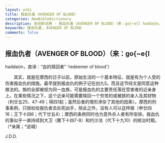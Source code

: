 ```yaml
---
layout: wiki
title: 报血仇者（AVENGER OF BLOOD）
categories: NewBibleDictionary
description: 圣经新词典 - 报血仇者（AVENGER OF BLOOD）（来：go{~e{l hadda{m，直译：“血的赎回者” 'redeemer of blood'）
keywords: 报血仇者, AVENGER OF BLOOD
comments: false
---
```


## 报血仇者（AVENGER OF BLOOD）（来：go{~e{l

hadda{m，直译：“血的赎回者” 'redeemer of blood'）

　　其实，就是在摩西的日子以前，原始生活的一个基本特征，就是有为个人受的伤害报血仇的措施。最早提到报血仇的例子记在创九5。而且这节经文是同意这种做法的。族的全部被视为同一血族，可是报血仇的主要责任落在受害者的近亲身上。在某些情况之下，这个近亲可能需要赎回一个穷苦的或被掳的亲人及其财物（利廿五25、47-49；得四1起；虽然后者的情形渗杂了其他的因素）。摩西的刑事条例，只授权给报仇者去处死凶手，除此之外，没有人可以这样做（申廿四16；王下十四6；代下廿五4）；摩西的条例同时也为意外杀人者有所安排。报血仇的事似乎一直持续到大卫（撒下十四7-8）和约沙法（代下十九10）的统治时期。（*亲属；*逃城）

J.D.D.






